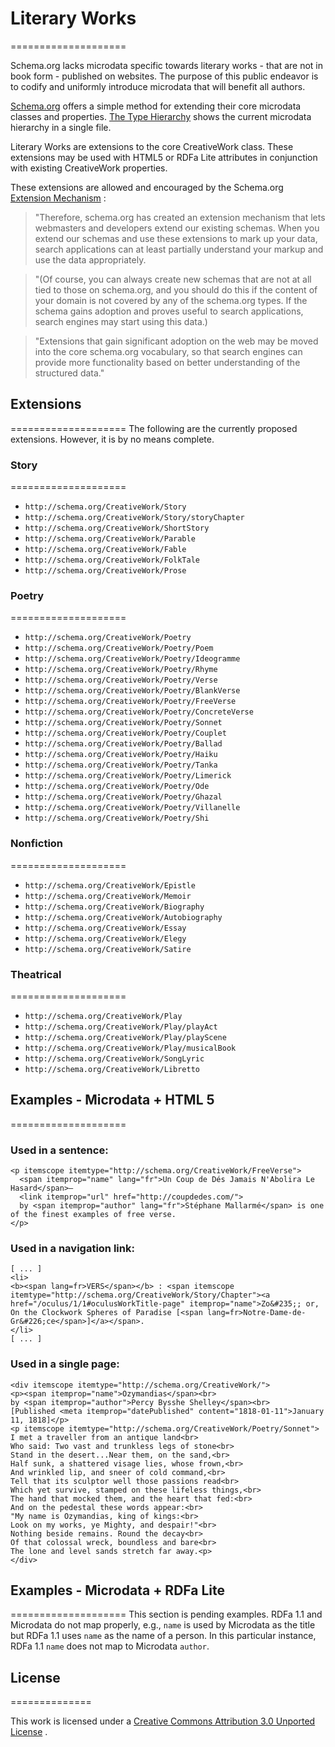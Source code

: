 # Literary Works
====================

Schema.org lacks microdata specific towards literary works - that are not in book form - published on websites. The purpose of this public endeavor is to codify and uniformly introduce microdata that will benefit all authors.

[Schema.org](http://schema.org) offers a simple method for extending their core microdata classes and properties. [The Type Hierarchy](http://schema.org/docs/full.html) shows the current microdata hierarchy in a single file.

Literary Works are extensions to the core CreativeWork class. These extensions may be used with HTML5 or RDFa Lite attributes in conjunction with existing CreativeWork properties.

These extensions are allowed and encouraged by the Schema.org  [Extension Mechanism](http://schema.org/docs/extension.html) :

>"Therefore, schema.org has created an extension mechanism that lets webmasters and developers extend our existing schemas. When you extend our schemas and use these extensions to mark up your data, search applications can at least partially understand your markup and use the data appropriately.

>"(Of course, you can always create new schemas that are not at all tied to those on schema.org, and you should do this if the content of your domain is not covered by any of the schema.org types. If the schema gains adoption and proves useful to search applications, search engines may start using this data.)

>"Extensions that gain significant adoption on the web may be moved into the core schema.org vocabulary, so that search engines can provide more functionality based on better understanding of the structured data."


## Extensions
====================
The following are the currently proposed extensions. However, it is by no means complete.


### Story
====================
* ```http://schema.org/CreativeWork/Story```
* ```http://schema.org/CreativeWork/Story/storyChapter```
* ```http://schema.org/CreativeWork/ShortStory```
* ```http://schema.org/CreativeWork/Parable```
* ```http://schema.org/CreativeWork/Fable```
* ```http://schema.org/CreativeWork/FolkTale```
* ```http://schema.org/CreativeWork/Prose```

### Poetry
====================
* ```http://schema.org/CreativeWork/Poetry```
* ```http://schema.org/CreativeWork/Poetry/Poem```
* ```http://schema.org/CreativeWork/Poetry/Ideogramme```
* ```http://schema.org/CreativeWork/Poetry/Rhyme```
* ```http://schema.org/CreativeWork/Poetry/Verse```
* ```http://schema.org/CreativeWork/Poetry/BlankVerse```
* ```http://schema.org/CreativeWork/Poetry/FreeVerse```
* ```http://schema.org/CreativeWork/Poetry/ConcreteVerse```
* ```http://schema.org/CreativeWork/Poetry/Sonnet```
* ```http://schema.org/CreativeWork/Poetry/Couplet```
* ```http://schema.org/CreativeWork/Poetry/Ballad```
* ```http://schema.org/CreativeWork/Poetry/Haiku```
* ```http://schema.org/CreativeWork/Poetry/Tanka```
* ```http://schema.org/CreativeWork/Poetry/Limerick```
* ```http://schema.org/CreativeWork/Poetry/Ode```
* ```http://schema.org/CreativeWork/Poetry/Ghazal```
* ```http://schema.org/CreativeWork/Poetry/Villanelle```
* ```http://schema.org/CreativeWork/Poetry/Shi```

### Nonfiction
====================
* ```http://schema.org/CreativeWork/Epistle```
* ```http://schema.org/CreativeWork/Memoir```
* ```http://schema.org/CreativeWork/Biography```
* ```http://schema.org/CreativeWork/Autobiography```
* ```http://schema.org/CreativeWork/Essay```
* ```http://schema.org/CreativeWork/Elegy```
* ```http://schema.org/CreativeWork/Satire```

### Theatrical
====================
* ```http://schema.org/CreativeWork/Play```
* ```http://schema.org/CreativeWork/Play/playAct```
* ```http://schema.org/CreativeWork/Play/playScene```
* ```http://schema.org/CreativeWork/Play/musicalBook```
* ```http://schema.org/CreativeWork/SongLyric```
* ```http://schema.org/CreativeWork/Libretto```


## Examples - Microdata + HTML 5
====================
### Used in a sentence:
```
<p itemscope itemtype="http://schema.org/CreativeWork/FreeVerse">
  <span itemprop="name" lang="fr">Un Coup de Dés Jamais N'Abolira Le Hasard</span>—
  <link itemprop="url" href="http://coupdedes.com/">
  by <span itemprop="author" lang="fr">Stéphane Mallarmé</span> is one of the finest examples of free verse.
</p>
```

### Used in a navigation link:
```
[ ... ]
<li>
<b><span lang=fr>VERS</span></b> : <span itemscope itemtype="http://schema.org/CreativeWork/Story/Chapter"><a href="/oculus/1/1#oculusWorkTitle-page" itemprop="name">Zo&#235;; or, On the Clockwork Spheres of Paradise [<span lang=fr>Notre-Dame-de-Gr&#226;ce</span>]</a></span>.
</li>
[ ... ]
```

### Used in a single page:
```
<div itemscope itemtype="http://schema.org/CreativeWork/">
<p><span itemprop="name">Ozymandias</span><br>
by <span itemprop="author">Percy Bysshe Shelley</span><br>
[Published <meta itemprop="datePublished" content="1818-01-11">January 11, 1818]</p>
<p itemscope itemtype="http://schema.org/CreativeWork/Poetry/Sonnet"> 
I met a traveller from an antique land<br>
Who said: Two vast and trunkless legs of stone<br>
Stand in the desert...Near them, on the sand,<br>
Half sunk, a shattered visage lies, whose frown,<br>
And wrinkled lip, and sneer of cold command,<br>
Tell that its sculptor well those passions read<br>
Which yet survive, stamped on these lifeless things,<br>
The hand that mocked them, and the heart that fed:<br>
And on the pedestal these words appear:<br>
"My name is Ozymandias, king of kings:<br>
Look on my works, ye Mighty, and despair!"<br>
Nothing beside remains. Round the decay<br>
Of that colossal wreck, boundless and bare<br>
The lone and level sands stretch far away.<p>
</div>
```

## Examples - Microdata + RDFa Lite
====================
This section is pending examples. RDFa 1.1 and Microdata do not map properly, e.g., ```name``` is used by Microdata as the title but RDFa 1.1 uses ```name``` as the name of a person. In this particular instance, RDFa 1.1 ```name``` does not map to Microdata ```author```.

## License
==============

This work is licensed under a [Creative Commons Attribution 3.0 Unported License](http://creativecommons.org/licenses/by/3.0/deed.en_US) .
